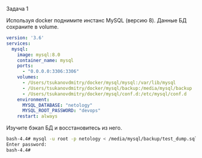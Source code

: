 Задача 1

Используя docker поднимите инстанс MySQL (версию 8). Данные БД сохраните в volume.

```yml
version: '3.6'
services:
  mysql:
    image: mysql:8.0
    container_name: mysql
    ports:
      - "0.0.0.0:3306:3306"
    volumes:
      - /Users/tsukanovdmitry/docker/mysql/mysql:/var/lib/mysql
      - /Users/tsukanovdmitry/docker/mysql/backup:/media/mysql/backup
      - /Users/tsukanovdmitry/docker/mysql/conf.d:/etc/mysql/conf.d
    environment:
      MYSQL_DATABASE: "netology"
      MYSQL_ROOT_PASSWORD: "devops"
    restart: always
``` 
Изучите бэкап БД и восстановитесь из него.

```bash
bash-4.4# mysql -u root -p netology < /media/mysql/backup/test_dump.sql
Enter password: 
bash-4.4# 
```
